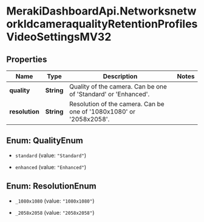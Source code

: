 # MerakiDashboardApi.NetworksnetworkIdcameraqualityRetentionProfilesVideoSettingsMV32

## Properties
Name | Type | Description | Notes
------------ | ------------- | ------------- | -------------
**quality** | **String** | Quality of the camera. Can be one of 'Standard' or 'Enhanced'. | 
**resolution** | **String** | Resolution of the camera. Can be one of '1080x1080' or '2058x2058'. | 


<a name="QualityEnum"></a>
## Enum: QualityEnum


* `standard` (value: `"Standard"`)

* `enhanced` (value: `"Enhanced"`)




<a name="ResolutionEnum"></a>
## Enum: ResolutionEnum


* `_1080x1080` (value: `"1080x1080"`)

* `_2058x2058` (value: `"2058x2058"`)




